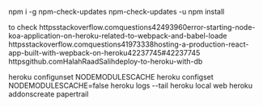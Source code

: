 npm i -g npm-check-updates
npm-check-updates -u
npm install

to check
httpsstackoverflow.comquestions42493960error-starting-node-koa-application-on-heroku-related-to-webpack-and-babel-loade
httpsstackoverflow.comquestions41973338hosting-a-production-react-app-built-with-wepback-on-heroku42237745#42237745
httpsgithub.comHalahRaadSalihdeploy-to-heroku-with-db

heroku configunset NODEMODULESCACHE
heroku configset NODEMODULESCACHE=false
heroku logs --tail
heroku local web
heroku addonscreate papertrail
